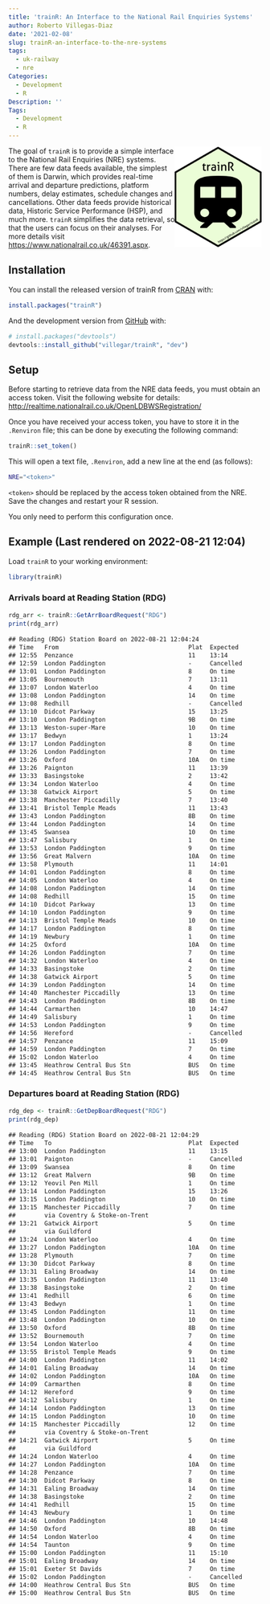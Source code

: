 ```yaml
---
title: 'trainR: An Interface to the National Rail Enquiries Systems'
author: Roberto Villegas-Diaz
date: '2021-02-08'
slug: trainR-an-interface-to-the-nre-systems
tags:
  - uk-railway
  - nre
Categories:
  - Development
  - R
Description: ''
Tags:
  - Development
  - R
---
```


<img src="https://raw.githubusercontent.com/villegar/trainR/main/inst/images/logo.png" alt="logo" align="right" height=200px/>

The goal of `trainR` is to provide a simple interface to the 
National Rail Enquiries (NRE) systems. There are few data feeds 
available, the simplest of them is Darwin, which provides real-time 
arrival and departure predictions, platform numbers, delay estimates, 
schedule changes and cancellations. Other data feeds provide historical 
data, Historic Service Performance (HSP), and much more. `trainR` 
simplifies the data retrieval, so that the users can focus on their 
analyses. For more details visit 
https://www.nationalrail.co.uk/46391.aspx.

## Installation

You can install the released version of trainR from [CRAN](https://CRAN.R-project.org) with:

``` r
install.packages("trainR")
```

And the development version from [GitHub](https://github.com/) with:

``` r
# install.packages("devtools")
devtools::install_github("villegar/trainR", "dev")
```

## Setup
Before starting to retrieve data from the NRE data feeds, you must obtain an access token. 
Visit the following website for details: http://realtime.nationalrail.co.uk/OpenLDBWSRegistration/

Once you have received your access token, you have to store it in the `.Renviron` file; this can be 
done by executing the following command:


```r
trainR::set_token()
```

This will open a text file, `.Renviron`, add a new line at the end (as follows):

```bash
NRE="<token>"
```

`<token>` should be replaced by the access token obtained from the NRE. Save the changes and restart 
your R session.

You only need to perform this configuration once.

## Example (Last rendered on 2022-08-21 12:04)

Load `trainR` to your working environment:

```r
library(trainR)
```

### Arrivals board at Reading Station (RDG)


```r
rdg_arr <- trainR::GetArrBoardRequest("RDG")
print(rdg_arr)
```

```
## Reading (RDG) Station Board on 2022-08-21 12:04:24
## Time   From                                    Plat  Expected
## 12:55  Penzance                                11    13:14
## 12:59  London Paddington                       -     Cancelled
## 13:01  London Paddington                       8     On time
## 13:05  Bournemouth                             7     13:11
## 13:07  London Waterloo                         4     On time
## 13:08  London Paddington                       14    On time
## 13:08  Redhill                                 -     Cancelled
## 13:10  Didcot Parkway                          15    13:25
## 13:10  London Paddington                       9B    On time
## 13:13  Weston-super-Mare                       10    On time
## 13:17  Bedwyn                                  1     13:24
## 13:17  London Paddington                       8     On time
## 13:26  London Paddington                       7     On time
## 13:26  Oxford                                  10A   On time
## 13:26  Paignton                                11    13:39
## 13:33  Basingstoke                             2     13:42
## 13:34  London Waterloo                         4     On time
## 13:38  Gatwick Airport                         5     On time
## 13:38  Manchester Piccadilly                   7     13:40
## 13:41  Bristol Temple Meads                    11    13:43
## 13:43  London Paddington                       8B    On time
## 13:44  London Paddington                       14    On time
## 13:45  Swansea                                 10    On time
## 13:47  Salisbury                               1     On time
## 13:53  London Paddington                       9     On time
## 13:56  Great Malvern                           10A   On time
## 13:58  Plymouth                                11    14:01
## 14:01  London Paddington                       8     On time
## 14:05  London Waterloo                         4     On time
## 14:08  London Paddington                       14    On time
## 14:08  Redhill                                 15    On time
## 14:10  Didcot Parkway                          13    On time
## 14:10  London Paddington                       9     On time
## 14:13  Bristol Temple Meads                    10    On time
## 14:17  London Paddington                       8     On time
## 14:19  Newbury                                 1     On time
## 14:25  Oxford                                  10A   On time
## 14:26  London Paddington                       7     On time
## 14:32  London Waterloo                         4     On time
## 14:33  Basingstoke                             2     On time
## 14:38  Gatwick Airport                         5     On time
## 14:39  London Paddington                       14    On time
## 14:40  Manchester Piccadilly                   13    On time
## 14:43  London Paddington                       8B    On time
## 14:44  Carmarthen                              10    14:47
## 14:49  Salisbury                               1     On time
## 14:53  London Paddington                       9     On time
## 14:56  Hereford                                -     Cancelled
## 14:57  Penzance                                11    15:09
## 14:59  London Paddington                       7     On time
## 15:02  London Waterloo                         4     On time
## 13:45  Heathrow Central Bus Stn                BUS   On time
## 14:45  Heathrow Central Bus Stn                BUS   On time
```

### Departures board at Reading Station (RDG)


```r
rdg_dep <- trainR::GetDepBoardRequest("RDG")
print(rdg_dep)
```

```
## Reading (RDG) Station Board on 2022-08-21 12:04:29
## Time   To                                      Plat  Expected
## 13:00  London Paddington                       11    13:15
## 13:01  Paignton                                -     Cancelled
## 13:09  Swansea                                 8     On time
## 13:12  Great Malvern                           9B    On time
## 13:12  Yeovil Pen Mill                         1     On time
## 13:14  London Paddington                       15    13:26
## 13:15  London Paddington                       10    On time
## 13:15  Manchester Piccadilly                   7     On time
##        via Coventry & Stoke-on-Trent           
## 13:21  Gatwick Airport                         5     On time
##        via Guildford                           
## 13:24  London Waterloo                         4     On time
## 13:27  London Paddington                       10A   On time
## 13:28  Plymouth                                7     On time
## 13:30  Didcot Parkway                          8     On time
## 13:31  Ealing Broadway                         14    On time
## 13:35  London Paddington                       11    13:40
## 13:38  Basingstoke                             2     On time
## 13:41  Redhill                                 6     On time
## 13:43  Bedwyn                                  1     On time
## 13:45  London Paddington                       11    On time
## 13:48  London Paddington                       10    On time
## 13:50  Oxford                                  8B    On time
## 13:52  Bournemouth                             7     On time
## 13:54  London Waterloo                         4     On time
## 13:55  Bristol Temple Meads                    9     On time
## 14:00  London Paddington                       11    14:02
## 14:01  Ealing Broadway                         14    On time
## 14:02  London Paddington                       10A   On time
## 14:09  Carmarthen                              8     On time
## 14:12  Hereford                                9     On time
## 14:12  Salisbury                               1     On time
## 14:14  London Paddington                       13    On time
## 14:15  London Paddington                       10    On time
## 14:15  Manchester Piccadilly                   12    On time
##        via Coventry & Stoke-on-Trent           
## 14:21  Gatwick Airport                         5     On time
##        via Guildford                           
## 14:24  London Waterloo                         4     On time
## 14:27  London Paddington                       10A   On time
## 14:28  Penzance                                7     On time
## 14:30  Didcot Parkway                          8     On time
## 14:31  Ealing Broadway                         14    On time
## 14:38  Basingstoke                             2     On time
## 14:41  Redhill                                 15    On time
## 14:43  Newbury                                 1     On time
## 14:46  London Paddington                       10    14:48
## 14:50  Oxford                                  8B    On time
## 14:54  London Waterloo                         4     On time
## 14:54  Taunton                                 9     On time
## 15:00  London Paddington                       11    15:10
## 15:01  Ealing Broadway                         14    On time
## 15:01  Exeter St Davids                        7     On time
## 15:02  London Paddington                       -     Cancelled
## 14:00  Heathrow Central Bus Stn                BUS   On time
## 15:00  Heathrow Central Bus Stn                BUS   On time
```
